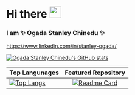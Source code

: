# Hi there <img src="https://raw.githubusercontent.com/MartinHeinz/MartinHeinz/master/wave.gif" width="30px">

### I am ✨ Ogada Stanley Chinedu ✨

https://www.linkedin.com/in/stanley-ogada/

[![Ogada Stanley Chinedu's GitHub stats](https://github-readme-stats.vercel.app/api?username=chineduogada&count_private=true&show_icons=true&theme=dracula)](https://github.com/chineduogada)

| Top Langunages | Featured Repository |
|----------|:-------------:|
| [![Top Langs](https://github-readme-stats.vercel.app/api/top-langs/?username=chineduogada&layout=compact&show_icons=true&theme=tokyonight&langs_count=8)](https://github.com/chineduogada) |  [![Readme Card](https://github-readme-stats.vercel.app/api/pin/?username=chineduogada&repo=react-rapid-carousel&theme=dark)](https://github.com/chineduogada/react-rapid-carousel) |






